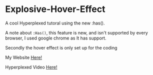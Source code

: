 # Explosive-Hover-Effect

A cool Hyperplexed tutoral using the new :has().

A note about ```:Has()```, this feature is new, and isn't supported by every browser, I used google chrome as It has support.

Secondly the hover effect is only set up for the coding

My Website [Here!](https://sw33ws.github.io/Explosive-Hover-Effect/)

Hyperplexed Video [Here!](https://www.youtube.com/watch?v=owpaafxvkjU)

